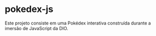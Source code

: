 # pokedex-js
Este projeto consiste em uma Pokédex interativa construída durante a imersão de JavaScript da DIO.
